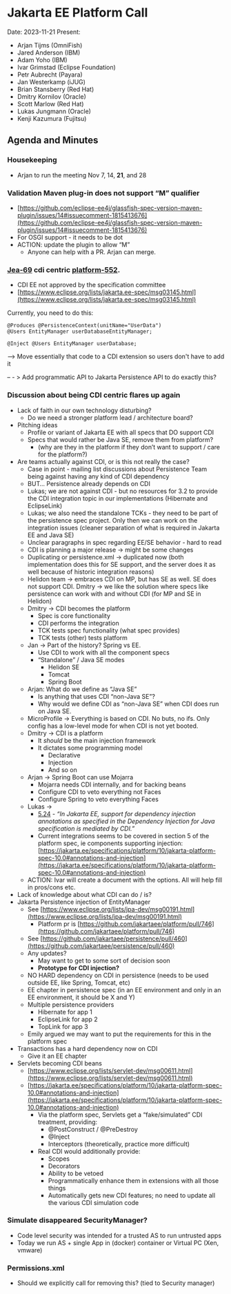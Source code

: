 # Jakarta EE Platform Call

Date: 2023-11-21
Present:

* Arjan Tijms (OmniFish)
* Jared Anderson (IBM)
* Adam Yoho (IBM)
* Ivar Grimstad (Eclipse Foundation)
* Petr Aubrecht (Payara)
* Jan Westerkamp (iJUG)
* Brian Stansberry (Red Hat)
* Dmitry Kornilov (Oracle)
* Scott Marlow (Red Hat)
* Lukas Jungmann (Oracle)
* Kenji Kazumura (Fujitsu)

## Agenda and Minutes

### Housekeeping
* Arjan to run the meeting Nov 7, 14, **21**, and 28

### Validation Maven plug-in does not support “M” qualifier
* [https://github.com/eclipse-ee4j/glassfish-spec-version-maven-plugin/issues/14#issuecomment-1815413676](https://github.com/eclipse-ee4j/glassfish-spec-version-maven-plugin/issues/14#issuecomment-1815413676)
* For OSGI support - it needs to be dot	
* ACTION: update the plugin to allow “M”
    * Anyone can help with a PR. Arjan can merge.

### [Jea-69](https://dev.azure.com/jakarta-ee-azdo/jakarta-ee-azdo/_workitems/edit/69) cdi centric [platform-552](https://github.com/jakartaee/platform/issues/552).
* CDI EE not approved by the specification committee
* [https://www.eclipse.org/lists/jakarta.ee-spec/msg03145.html](https://www.eclipse.org/lists/jakarta.ee-spec/msg03145.html) 

Currently, you need to do this:

```
@Produces @PersistenceContext(unitName="UserData")
@Users EntityManager userDatabaseEntityManager;

@Inject @Users EntityManager userDatabase;
```
 —-> Move essentially that code to a CDI extension so users don't have to add it

– - > Add programmatic API to Jakarta Persistence API to do exactly this?

### Discussion about being CDI centric flares up again
* Lack of faith in our own technology disturbing?
    * Do we need a stronger platform lead / architecture board?
* Pitching ideas
    * Profile or variant of Jakarta EE with all specs that DO support CDI
    * Specs that would rather be Java SE, remove them from platform?
        * (why are they in the platform if they don’t want to support / care for the platform?)
* Are teams actually against CDI, or is this not really the case?
    * Case in point - mailing list discussions about Persistence Team being against having any kind of CDI dependency
    * BUT… Persistence already depends on CDI
    * Lukas; we are not against CDI - but no resources for 3.2 to provide the CDI integration topic in our implementations (Hibernate and EclipseLink)
    * Lukas; we also need the standalone TCKs - they need to be part of the persistence spec project. Only then we can work on the integration issues (cleaner separation of what is required in Jakarta EE and Java SE)
    * Unclear paragraphs in spec regarding EE/SE behavior - hard to read
    * CDI is planning a major release -> might be some changes
    * Duplicating or persistence.xml -> duplicated now (both implementation does this for SE support, and the server does it as well because of historic integration reasons)
    * Helidon team -> embraces CDI on MP, but has SE as well. SE does not support CDI. Dmitry -> we like the solution where specs like persistence can work with and without CDI (for MP and SE in Helidon)
    * Dmitry -> CDI becomes the platform
        * Spec is core functionality 
        * CDI performs the integration
        * TCK tests spec functionality (what spec provides)
        * TCK tests (other) tests platform
    * Jan -> Part of the history? Spring vs EE.
        * Use CDI to work with all the component specs
        * “Standalone” / Java SE modes
            * Helidon SE
            * Tomcat
            * Spring Boot
    * Arjan: What do we define as “Java SE”
        * Is anything that uses CDI “non-Java SE”?
        * Why would we define CDI as “non-Java SE” when CDI does run on Java SE.
    * MicroProfile -> Everything is based on CDI. No buts, no ifs. Only config has a low-level mode for when CDI is not yet booted.
    * Dmitry -> CDI is a platform 
        * It *should* be the main injection framework
        * It dictates some programming model
            * Declarative
            * Injection
            * And so on
    * Arjan -> Spring Boot can use Mojarra
        * Mojarra needs CDI internally, and for backing beans
        * Configure CDI to veto everything not Faces
        * Configure Spring to veto everything Faces
    * Lukas ->
        *  [5.24](https://jakarta.ee/specifications/platform/10/jakarta-platform-spec-10.0#a2112) - _“In Jakarta EE, support for dependency injection annotations as specified in the Dependency Injection for Java specification is mediated by CDI.”_
        * Current integrations seems to be covered in section 5 of the platform spec, ie components supporting injection: [https://jakarta.ee/specifications/platform/10/jakarta-platform-spec-10.0#annotations-and-injection](https://jakarta.ee/specifications/platform/10/jakarta-platform-spec-10.0#annotations-and-injection)
    * ACTION: Ivar will create a document with the options. All will help fill in pros/cons etc.
* Lack of knowledge about what CDI can do / is?
* Jakarta Persistence injection of EntityManager 
    * See [https://www.eclipse.org/lists/jpa-dev/msg00191.html](https://www.eclipse.org/lists/jpa-dev/msg00191.html)
        * Platform pr is [https://github.com/jakartaee/platform/pull/746](https://github.com/jakartaee/platform/pull/746)
    * See [https://github.com/jakartaee/persistence/pull/460](https://github.com/jakartaee/persistence/pull/460)
    * Any updates?
        * May want to get to some sort of decision soon
        * **Prototype for CDI injection?**
    * NO HARD dependency on CDI in persistence (needs to be used outside EE, like Spring, Tomcat, etc)
    * EE chapter in persistence spec (in an EE environment and only in an EE environment, it should be X and Y)
    * Multiple persistence providers
        * Hibernate for app 1
        * EclipseLink for app 2
        * TopLink for app 3
    * Emily argued we may want to put the requirements for this in the platform spec
* Transactions has a hard dependency now on CDI
    * Give it an EE chapter
* Servlets becoming CDI beans
    * [https://www.eclipse.org/lists/servlet-dev/msg00611.html](https://www.eclipse.org/lists/servlet-dev/msg00611.html)
    * [https://jakarta.ee/specifications/platform/10/jakarta-platform-spec-10.0#annotations-and-injection](https://jakarta.ee/specifications/platform/10/jakarta-platform-spec-10.0#annotations-and-injection)
        * Via the platform spec, Servlets get a “fake/simulated” CDI treatment, providing:
            * @PostConstruct / @PreDestroy
            * @Inject
            * Interceptors (theoretically, practice more difficult)
        * Real CDI would additionally provide:
            * Scopes
            * Decorators
            * Ability to be vetoed
            * Programmatically enhance them in extensions with all those things
            * Automatically gets new CDI features; no need to update all the various CDI simulation code

### Simulate disappeared SecurityManager?
* Code level security was intended for a trusted AS to run untrusted apps
* Today we run AS + single App in (docker) container or Virtual PC (Xen, vmware)

### Permissions.xml

* Should we explicitly call for removing this? (tied to Security manager)